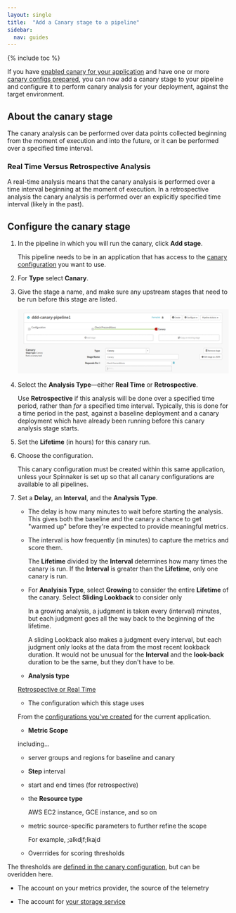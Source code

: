 ```yaml
---
layout: single
title:  "Add a Canary stage to a pipeline"
sidebar:
  nav: guides
---
```


{% include toc %}


If you have [enabled canary for your application]() and have one or more [canary
configs prepared](), you can now add a canary stage to your pipeline and
configure it to perform canary analysis for your deployment, against the target
environment.

## About the canary stage

The canary analysis can be performed over data points collected beginning from
the moment of execution and into the future, or it can be performed over a
specified time interval.

### Real Time Versus Retrospective Analysis

A real-time analysis means that the canary analysis is performed over a time
interval beginning at the moment of execution. In a retrospective analysis the
canary analysis is performed over an explicitly specified time interval (likely
in the past).



## Configure the canary stage

1. In the pipeline in which you will run the canary, click __Add stage__.

   This pipeline needs to be in an application that has access to the [canary
   configuration](/guides/user/canary/config/) you want to use.

1. For __Type__ select __Canary__.

1. Give the stage a name, and make sure any upstream stages that need to be run
before this stage are listed.

   ![Canary stage declaration](/guides/user/canary/stage/canary_stage_top.png)

1. Select the __Analysis Type__&mdash;either __Real Time__ or __Retrospective__.

   Use __Retrospective__ if this analysis will be done over a specified time
   period, rather than _for_ a specified time interval. Typically, this is done
   for a time period in the past, against a baseline deployment and a canary
   deployment which have already been running before this canary analysis stage
   starts.

1. Set the __Lifetime__ (in hours) for this canary run.

1. Choose the configuration.

   This canary configuration must be created within this same application, unless
   your Spinnaker is set up so that all canary configurations are available to
   all pipelines.

1. Set a __Delay__, an __Interval__, and the __Analysis Type__.

   * The delay is how many minutes to wait before starting the analysis. This gives both
   the baseline and the canary a chance to get "warmed up" before they're expected
   to provide meaningful metrics.

   * The interval is how frequently (in minutes) to capture the metrics and score
   them.

     The __Lifetime__ divided by the  __Interval__ determines how many times the
     canary is run. If the __Interval__ is greater than the __Lifetime__, only
     one canary is run.

   * For __Analyisis Type__, select __Growing__ to consider the entire __Lifetime__
   of the canary. Select __Sliding Lookback__ to consider only

     In a growing analysis, a judgment is taken every (interval) minutes, but each
     judgment goes all the way back to the beginning of the lifetime.

     A sliding Lookback also makes a judgment every interval, but each judgment
     only looks at the data from the most recent lookback duration. It would not
     be unusual for the __Interval__ and the __look-back__ duration to be the same,
     but they don't have to be.











   * __Analysis type__

   [Retrospective or Real Time]()

   * The configuration which this stage uses

   From the [configurations you've created]() for the current application.

   * __Metric Scope__

   including...

   - server groups and regions for baseline and canary

   - __Step__ interval

   - start and end times (for  retrospective)

   - the __Resource type__

     AWS EC2 instance, GCE instance, and so on

   - metric source-specific parameters to further refine the scope

     For example, ;alkdjf;lkajd

   * Overrrides for scoring thresholds

  The thresholds are [defined in the canary configuration](), but can be overidden here.

* The account on your metrics provider, the source of the telemetry

* The account for [your storage service](/setup/install/storage/)
